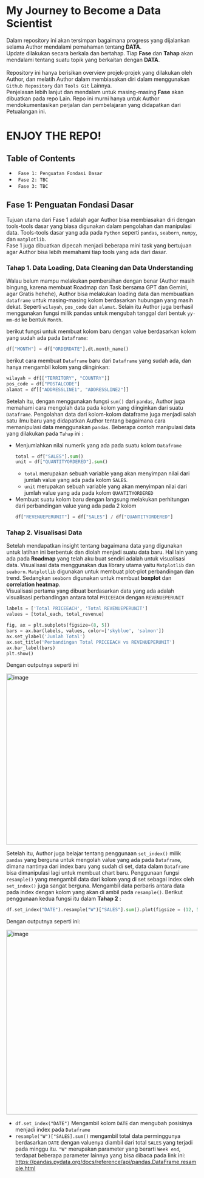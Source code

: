 # My Journey to Become a Data Scientist
Dalam repository ini akan tersimpan bagaimana progress yang dijalankan selama Author mendalami pemahaman tentang **DATA**. <br>
Update dilakukan secara berkala dan bertahap. Tiap **Fase** dan **Tahap** akan mendalami tentang suatu topik yang berkaitan dengan **DATA**. <br>
<br>
Repository ini hanya berisikan overview projek-projek yang dilakukan oleh Author, dan melatih Author dalam membiasakan diri dalam menggunakan ```Github Repository``` dan ```Tools Git``` Lainnya. <br>
Penjelasan lebih lanjut dan mendalam untuk masing-masing **Fase** akan dibuatkan pada repo Lain. Repo ini murni hanya untuk Author mendokumentasikan perjalan dan pembelajaran yang didapatkan dari Petualangan ini.
 # ENJOY THE REPO!
## Table of Contents
* ``` Fase 1: Penguatan Fondasi Dasar```
* ``` Fase 2: TBC```
* ``` Fase 3: TBC```

## Fase 1: Penguatan Fondasi Dasar
Tujuan utama dari Fase 1 adalah agar Author bisa membiasakan diri dengan tools-tools dasar yang biasa digunakan dalam pengolahan dan manipulasi data. Tools-tools dasar yang ada pada ```Python``` seperti ```pandas```, ```seaborn```, ```numpy```, dan ```matplotlib```.
<br>
Fase 1 juga dibuatkan dipecah menjadi beberapa mini task yang bertujuan agar Author bisa lebih memahami tiap tools yang ada dari dasar.
### Tahap 1. Data Loading, Data Cleaning dan Data Understanding
Walau belum mampu melakukan pembersihan dengan benar (Author masih bingung, karena membuat Roadmap dan Task bersama GPT dan Gemini, agar Gratis hehehe), Author bisa melakukan loading data dan membuatkan ```dataframe``` untuk masing-masing kolom berdasarkan hubungan yang masih dekat. Seperti ```wilayah```, ```pos_code``` dan ```alamat```.
Selain itu Author juga berhasil menggunakan fungsi milik pandas untuk mengubah tanggal dari bentuk ```yy-mm-dd``` ke bentuk ```Month```. <br>

berikut fungsi untuk membuat kolom baru dengan value berdasarkan kolom yang sudah ada pada ```Dataframe```:
```python
df["MONTH"] = df["ORDERDATE"].dt.month_name()
```
berikut cara membuat ```Dataframe``` baru dari ```Dataframe``` yang sudah ada, dan hanya mengambil kolom yang diinginkan:
```python
wilayah = df[["TERRITORY", "COUNTRY"]]
pos_code = df["POSTALCODE"]
alamat = df[["ADDRESSLINE1", "ADDRESSLINE2"]]
```
Setelah itu, dengan menggunakan fungsi ```sum()``` dari ```pandas```, Author juga memahami cara mengolah data pada kolom yang diinginkan dari suatu ```Dataframe```. Pengolahan data dari kolom-kolom dataframe juga menjadi salah satu ilmu baru yang didapatkan Author tentang bagaimana cara memanipulasi data menggunakan ```pandas```.
Beberapa contoh manipulasi data yang dilakukan pada ```Tahap``` ini :
* Menjumlahkan nilai numerik yang ada pada suatu kolom ```Dataframe```
  ```python
  total = df["SALES"].sum()
  unit = df["QUANTITYORDERED"].sum()
  ```
  + ```total``` merupakan sebuah variable yang akan menyimpan nilai dari jumlah value yang ada pada kolom ```SALES```.
  + ```unit``` merupakan sebuah variable yang akan menyimpan nilai dari jumlah value yang ada pada kolom ```QUANTITYORDERED```
* Membuat suatu kolom baru dengan langsung melakukan perhitungan dari perbandingan value yang ada pada 2 kolom
  ```python
  df["REVENUEPERUNIT"] = df["SALES"] / df["QUANTITYORDERED"]
  ```
### Tahap 2. Visualisasi Data
Setelah mendapatkan insight tentang bagaimana data yang digunakan untuk latihan ini berbentuk dan diolah menjadi suatu data baru. Hal lain yang ada pada **Roadmap** yang telah aku buat sendiri adalah untuk visualisasi data. Visualisasi data menggunakan dua library utama yaitu ```Matplotlib``` dan ```seaborn```. ```Matplotlib``` digunakan untuk membuat plot-plot perbandingan dan trend. Sedangkan ```seaborn``` digunakan untuk membuat __boxplot__ dan __correlation heatmap__.
<br>
Visualisasi pertama yang dibuat berdasarkan data yang ada adalah visualisasi perbandingan antara total ```PRICEEACH``` dengan ```REVENUEPERUNIT```
```python
labels = ['Total PRICEEACH', 'Total REVENUEPERUNIT']
values = [total_each, total_revenue]

fig, ax = plt.subplots(figsize=(8, 5))
bars = ax.bar(labels, values, color=['skyblue', 'salmon'])
ax.set_ylabel('Jumlah Total')
ax.set_title('Perbandingan Total PRICEEACH vs REVENUEPERUNIT')
ax.bar_label(bars)
plt.show()
```
Dengan outputnya seperti ini

<img width="721" height="451" alt="image" src="https://github.com/user-attachments/assets/39a28a1e-b1c3-452c-8cf4-2f42f1c059f4" />

Setelah itu, Author juga belajar tentang penggunaan ```set_index()``` milik ```pandas``` yang berguna untuk mengolah value yang ada pada ```Dataframe```, dimana nantinya dari index baru yang sudah di set, data dalam ```Dataframe``` bisa dimanipulasi lagi untuk membuat chart baru. Penggunaan fungsi ```resample()``` yang mengambil data dari kolom yang di set sebagai index oleh ```set_index()``` juga sangat berguna. Mengambil data perbaris antara data pada index dengan kolom yang akan di ambil pada ```resample()```.
Berikut penggunaan kedua fungsi itu dalam **Tahap 2** :

```python
df.set_index("DATE").resample("W")["SALES"].sum().plot(figsize = (12, 5), title = "Weekly Sales")
```
Dengan outputnya seperti ini:

<img width="1012" height="486" alt="image" src="https://github.com/user-attachments/assets/9c518263-11c3-4624-b0d3-e600f1a2e913" />

* ```df.set_index("DATE")``` Mengambil kolom ```DATE``` dan mengubah posisinya menjadi index pada ```Dataframe```
* ```resample("W")["SALES].sum()``` mengambil total data perminggunya berdasarkan ```DATE``` dengan valuenya diambil dari total ```SALES``` yang terjadi pada minggu itu. ```"W"``` merupakan parameter yang berarti ```Week end```, terdapat beberapa parameter lainnya yang bisa dibaca pada link ini: https://pandas.pydata.org/docs/reference/api/pandas.DataFrame.resample.html




